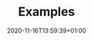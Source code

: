 ---
title: "Examples"
lead: "Brief explanation of Slingr and use cases for it."
date: 2020-11-16T13:59:39+01:00
lastmod: 2020-11-16T13:59:39+01:00
draft: false
images: []
menu:
  docs:
    parent: "dev-reference"
toc: true
weight: 129
---